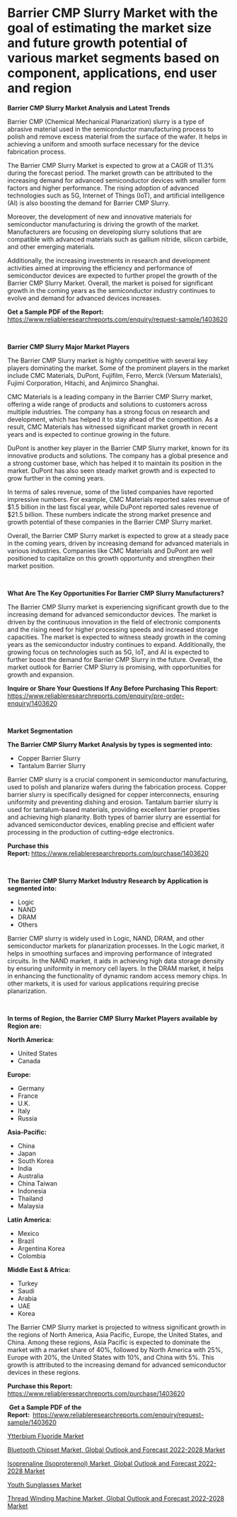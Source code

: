 <p><h1>Barrier CMP Slurry Market with the goal of estimating the market size and future growth potential of various market segments based on component, applications, end user and region</h1></p><p><strong>Barrier CMP Slurry Market Analysis and Latest Trends</strong></p>
<p><p>Barrier CMP (Chemical Mechanical Planarization) slurry is a type of abrasive material used in the semiconductor manufacturing process to polish and remove excess material from the surface of the wafer. It helps in achieving a uniform and smooth surface necessary for the device fabrication process.</p><p>The Barrier CMP Slurry Market is expected to grow at a CAGR of 11.3% during the forecast period. The market growth can be attributed to the increasing demand for advanced semiconductor devices with smaller form factors and higher performance. The rising adoption of advanced technologies such as 5G, Internet of Things (IoT), and artificial intelligence (AI) is also boosting the demand for Barrier CMP Slurry.</p><p>Moreover, the development of new and innovative materials for semiconductor manufacturing is driving the growth of the market. Manufacturers are focusing on developing slurry solutions that are compatible with advanced materials such as gallium nitride, silicon carbide, and other emerging materials.</p><p>Additionally, the increasing investments in research and development activities aimed at improving the efficiency and performance of semiconductor devices are expected to further propel the growth of the Barrier CMP Slurry Market. Overall, the market is poised for significant growth in the coming years as the semiconductor industry continues to evolve and demand for advanced devices increases.</p></p>
<p><strong>Get a Sample PDF of the Report:&nbsp;</strong> <a href="https://www.reliableresearchreports.com/enquiry/request-sample/1403620">https://www.reliableresearchreports.com/enquiry/request-sample/1403620</a></p>
<p>&nbsp;</p>
<p><strong>Barrier CMP Slurry Major Market Players</strong></p>
<p><p>The Barrier CMP Slurry market is highly competitive with several key players dominating the market. Some of the prominent players in the market include CMC Materials, DuPont, Fujifilm, Ferro, Merck (Versum Materials), Fujimi Corporation, Hitachi, and Anjimirco Shanghai.</p><p>CMC Materials is a leading company in the Barrier CMP Slurry market, offering a wide range of products and solutions to customers across multiple industries. The company has a strong focus on research and development, which has helped it to stay ahead of the competition. As a result, CMC Materials has witnessed significant market growth in recent years and is expected to continue growing in the future.</p><p>DuPont is another key player in the Barrier CMP Slurry market, known for its innovative products and solutions. The company has a global presence and a strong customer base, which has helped it to maintain its position in the market. DuPont has also seen steady market growth and is expected to grow further in the coming years.</p><p>In terms of sales revenue, some of the listed companies have reported impressive numbers. For example, CMC Materials reported sales revenue of $1.5 billion in the last fiscal year, while DuPont reported sales revenue of $21.5 billion. These numbers indicate the strong market presence and growth potential of these companies in the Barrier CMP Slurry market.</p><p>Overall, the Barrier CMP Slurry market is expected to grow at a steady pace in the coming years, driven by increasing demand for advanced materials in various industries. Companies like CMC Materials and DuPont are well positioned to capitalize on this growth opportunity and strengthen their market position.</p></p>
<p>&nbsp;</p>
<p><strong>What Are The Key Opportunities For Barrier CMP Slurry Manufacturers?</strong></p>
<p><p>The Barrier CMP Slurry market is experiencing significant growth due to the increasing demand for advanced semiconductor devices. The market is driven by the continuous innovation in the field of electronic components and the rising need for higher processing speeds and increased storage capacities. The market is expected to witness steady growth in the coming years as the semiconductor industry continues to expand. Additionally, the growing focus on technologies such as 5G, IoT, and AI is expected to further boost the demand for Barrier CMP Slurry in the future. Overall, the market outlook for Barrier CMP Slurry is promising, with opportunities for growth and expansion.</p></p>
<p><strong>Inquire or Share Your Questions If Any Before Purchasing This Report:</strong> <a href="https://www.reliableresearchreports.com/enquiry/pre-order-enquiry/1403620">https://www.reliableresearchreports.com/enquiry/pre-order-enquiry/1403620</a></p>
<p>&nbsp;</p>
<p><strong>Market Segmentation</strong></p>
<p><strong>The Barrier CMP Slurry Market Analysis by types is segmented into:</strong></p>
<p><ul><li>Copper Barrier Slurry</li><li>Tantalum Barrier Slurry</li></ul></p>
<p><p>Barrier CMP slurry is a crucial component in semiconductor manufacturing, used to polish and planarize wafers during the fabrication process. Copper barrier slurry is specifically designed for copper interconnects, ensuring uniformity and preventing dishing and erosion. Tantalum barrier slurry is used for tantalum-based materials, providing excellent barrier properties and achieving high planarity. Both types of barrier slurry are essential for advanced semiconductor devices, enabling precise and efficient wafer processing in the production of cutting-edge electronics.</p></p>
<p><strong>Purchase this Report:&nbsp;</strong><a href="https://www.reliableresearchreports.com/purchase/1403620">https://www.reliableresearchreports.com/purchase/1403620</a></p>
<p>&nbsp;</p>
<p><strong>The Barrier CMP Slurry Market Industry Research by Application is segmented into:</strong></p>
<p><ul><li>Logic</li><li>NAND</li><li>DRAM</li><li>Others</li></ul></p>
<p><p>Barrier CMP slurry is widely used in Logic, NAND, DRAM, and other semiconductor markets for planarization processes. In the Logic market, it helps in smoothing surfaces and improving performance of integrated circuits. In the NAND market, it aids in achieving high data storage density by ensuring uniformity in memory cell layers. In the DRAM market, it helps in enhancing the functionality of dynamic random access memory chips. In other markets, it is used for various applications requiring precise planarization.</p></p>
<p>&nbsp;</p>
<p><strong>In terms of Region, the Barrier CMP Slurry Market Players available by Region are:</strong></p>
<p>
    <p> <strong> North America: </strong>
        <ul>
            <li>United States</li>
            <li>Canada</li>
        </ul>
        </p> 
    <p> <strong> Europe: </strong>
        <ul>
            <li>Germany</li>
            <li>France</li>
            <li>U.K.</li>
            <li>Italy</li>
            <li>Russia</li>
        </ul>
        </p> 
    <p> <strong> Asia-Pacific: </strong>
        <ul>
            <li>China</li>
            <li>Japan</li>
            <li>South Korea</li>
            <li>India</li>
            <li>Australia</li>
            <li>China Taiwan</li>
            <li>Indonesia</li>
            <li>Thailand</li>
            <li>Malaysia</li>
        </ul>
        </p> 
    <p> <strong> Latin America: </strong>
        <ul>
            <li>Mexico</li>
            <li>Brazil</li>
            <li>Argentina Korea</li>
            <li>Colombia</li>
        </ul>
        </p> 
    <p> <strong> Middle East & Africa: </strong>
        <ul>
            <li>Turkey</li>
            <li>Saudi</li>
            <li>Arabia</li>
            <li>UAE</li>
            <li>Korea</li>
        </ul>
    </p>
    </p>
<p><p>The Barrier CMP Slurry market is projected to witness significant growth in the regions of North America, Asia Pacific, Europe, the United States, and China. Among these regions, Asia Pacific is expected to dominate the market with a market share of 40%, followed by North America with 25%, Europe with 20%, the United States with 10%, and China with 5%. This growth is attributed to the increasing demand for advanced semiconductor devices in these regions.</p></p>
<p><strong>Purchase this Report: </strong><a href="https://www.reliableresearchreports.com/purchase/1403620">https://www.reliableresearchreports.com/purchase/1403620</a></p>
<p>&nbsp;<strong>Get a Sample PDF of the Report:&nbsp;&nbsp;</strong><a href="https://www.reliableresearchreports.com/enquiry/request-sample/1403620">https://www.reliableresearchreports.com/enquiry/request-sample/1403620</a></p>
<p><strong></strong></p>
<p><p><a href="https://view.publitas.com/reportprime-1/ytterbium-fluoride-market-challenges-opportunities-and-growth-drivers-and-major-market-players-forecasted-for-period-from-2024-2031/">Ytterbium Fluoride Market</a></p><p><a href="https://summer-dogwood-3e9.notion.site/Bluetooth-Chipset-Market-Global-Outlook-and-Forecast-2022-2028-Market-Insights-Market-Players-and--39bce08980b3417c8665cf927b4b94d4">Bluetooth Chipset Market, Global Outlook and Forecast 2022-2028 Market</a></p><p><a href="https://extreme-scabiosa-c81.notion.site/Isoprenaline-Isoproterenol-Market-Global-Outlook-and-Forecast-2022-2028-Market-Research-Report-Un-0d5ec960c2a349ae838440bfb7ff1d04">Isoprenaline (Isoproterenol) Market, Global Outlook and Forecast 2022-2028 Market</a></p><p><a href="https://view.publitas.com/reportprime-1/youth-sunglasses-market-size-growth-and-forecast-from-2024-2031/">Youth Sunglasses Market</a></p><p><a href="https://metal-farmhouse-e95.notion.site/Thread-Winding-Machine-Market-Global-Outlook-and-Forecast-2022-2028-Market-Size-Growing-and-Forecas-a875311ed8604811aa73ed9766cd0f06">Thread Winding Machine Market, Global Outlook and Forecast 2022-2028 Market</a></p></p>